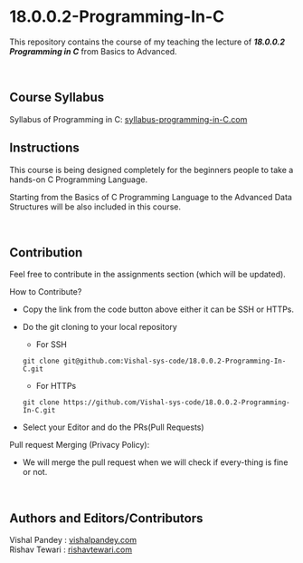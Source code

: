 # <b>18.0.0.2-Programming-In-C</b>

This repository contains the course of my teaching the lecture of <b><i>18.0.0.2 Programming in C</i></b> from Basics to Advanced.

<br>

## Course Syllabus
<p>Syllabus of Programming in C: <a href="https://github.com/Vishal-sys-code/18.0.0.2-Programming-In-C/blob/main/Syllabus.MD">syllabus-programming-in-C.com</a></p>

## Instructions

This course is being designed completely for the beginners people to take a hands-on C Programming Language.

Starting from the Basics of C Programming Language to the Advanced Data Structures will be also included in this course.

<br>

## Contribution

Feel free to contribute in the assignments section (which will be updated). 

How to Contribute? <br>
    
* Copy the link from the code button above either it can be SSH or HTTPs.
* Do the git cloning to your local repository

    * For SSH 
    ```
    git clone git@github.com:Vishal-sys-code/18.0.0.2-Programming-In-C.git
    ```

    * For HTTPs 
    ```
    git clone https://github.com/Vishal-sys-code/18.0.0.2-Programming-In-C.git
    ```
* Select your Editor and do the PRs(Pull Requests)

Pull request Merging (Privacy Policy): 

* We will merge the pull request when we will check if every-thing is fine or not.

<br>

## Authors and Editors/Contributors
Vishal Pandey : <a href = "vishal-sys-code.github.io">vishalpandey.com</a> <br/>
Rishav Tewari : <a href = "https://github.com/psychopass-me">rishavtewari.com</a>
